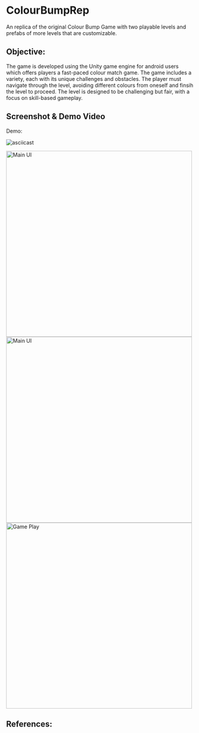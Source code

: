# ColourBumpRep
An replica of the original Colour Bump Game with two playable levels and prefabs of more levels that are customizable.

Objective:
--------------
The game is developed using the Unity game engine for android users which offers players a fast-paced colour match game. The game includes a variety, each with its unique challenges and obstacles. The player must navigate through the level, avoiding different colours from oneself and finsih the level to proceed. The level is designed to be challenging but fair, with a focus on skill-based gameplay.	


Screenshot & Demo Video
-----------------------
Demo:

![asciicast](DemoImgs/ColourBumpRep.gif)

<img alt="Main UI" src="https://github.com/Davidskumar/ColourBumpRep/blob/main/DemoImgs/UIStart.png" width="500"/>

<img alt="Main UI" src="https://github.com/Davidskumar/ColourBumpRep/blob/main/DemoImgs/Restart.png" width="500"/>

<img alt="Game Play" src="https://github.com/Davidskumar/ColourBumpRep/blob/main/DemoImgs/GamePlay.png" width="500"/>

References:
---------------
